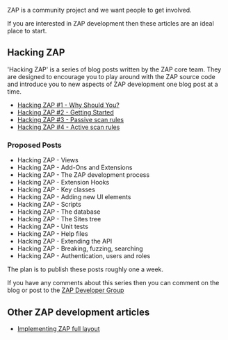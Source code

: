 ZAP is a community project and we want people to get involved.

If you are interested in ZAP development then these articles are an ideal place to start.

## Hacking ZAP

'Hacking ZAP' is a series of blog posts written by the ZAP core team. They are designed to encourage you to play around with the ZAP source code and introduce you to new aspects of ZAP development one blog post at a time.

  * [Hacking ZAP #1 - Why Should You?](http://zaproxy.blogspot.co.uk/2014/03/hacking-zap-1-why-should-you.html)
  * [Hacking ZAP #2 - Getting Started](http://zaproxy.blogspot.co.uk/2014/03/hacking-zap-2-getting-started.html)
  * [Hacking ZAP #3 - Passive scan rules](http://zaproxy.blogspot.co.uk/2014/04/hacking-zap-3-passive-scan-rules.html)
  * [Hacking ZAP #4 - Active scan rules](http://zaproxy.blogspot.co.uk/2014/04/hacking-zap-4-active-scan-rules.html)

### Proposed Posts

  * Hacking ZAP - Views
  * Hacking ZAP - Add-Ons and Extensions
  * Hacking ZAP - The ZAP development process
  * Hacking ZAP - Extension Hooks
  * Hacking ZAP - Key classes
  * Hacking ZAP - Adding new UI elements
  * Hacking ZAP - Scripts
  * Hacking ZAP - The database
  * Hacking ZAP - The Sites tree
  * Hacking ZAP - Unit tests
  * Hacking ZAP - Help files
  * Hacking ZAP - Extending the API
  * Hacking ZAP - Breaking, fuzzing, searching
  * Hacking ZAP - Authentication, users and roles

The plan is to publish these posts roughly one a week.

If you have any comments about this series then you can comment on the blog or post to the [ZAP Developer Group](http://groups.google.com/group/zaproxy-develop)

## Other ZAP development articles

  * [Implementing ZAP full layout](http://www.proteansec.com/programming/implementing-owasp-zap-full-layout/)